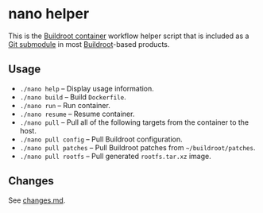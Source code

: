 nano helper
===========

This is the [Buildroot container](https://github.com/Docker-nano/Buildroot) workflow helper script that is included as a [Git submodule](http://git-scm.com/book/en/v2/Git-Tools-Submodules) in most [Buildroot](https://github.com/Docker-nano/Buildroot)-based products.

Usage
-----

* `./nano help` – Display usage information.
* `./nano build` – Build `Dockerfile`.
* `./nano run` – Run container.
* `./nano resume` – Resume container.
* `./nano pull` – Pull all of the following targets from the container to the host.
* `./nano pull config` – Pull Buildroot configuration.
* `./nano pull patches` – Pull Buildroot patches from `~/buildroot/patches`. 
* `./nano pull rootfs` – Pull generated `rootfs.tar.xz` image.

Changes
-------

See [changes.md](meta/changes.md).

